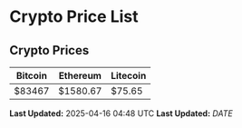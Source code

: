 # Crypto Price List

## Crypto Prices
| Bitcoin | Ethereum | Litecoin |
| ------- | -------- | -------- |
| $83467 | $1580.67 | $75.65 |
**Last Updated:** 2025-04-16 04:48 UTC
**Last Updated:** $DATE$
